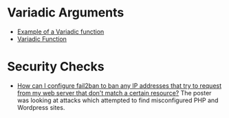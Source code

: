 # Variadic Arguments

*  [Example of a Variadic function](https://www.gnu.org/software/libc/manual/html_node/Variadic-Example.html)
*  [Variadic Function](https://www.gnu.org/software/libc/manual/html_node/Variadic-Functions.html)

# Security Checks
* [How can I configure fail2ban to ban any IP addresses that try to request from my web server that don't match a certain resource?](https://www.reddit.com/r/AskNetsec/comments/lwljgm/how_can_i_configure_fail2ban_to_ban_any_ip/) The poster was looking at attacks which attempted to find misconfigured PHP and Wordpress sites.
